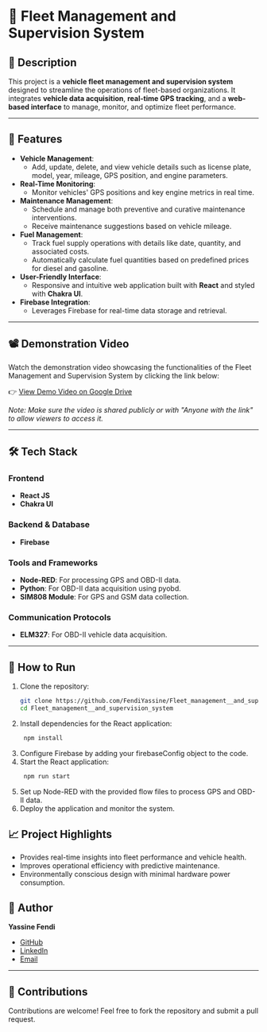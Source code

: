 # 🚗 Fleet Management and Supervision System  

## 📖 Description  
This project is a **vehicle fleet management and supervision system** designed to streamline the operations of fleet-based organizations. It integrates **vehicle data acquisition**, **real-time GPS tracking**, and a **web-based interface** to manage, monitor, and optimize fleet performance.

---

## 🌟 Features  
- **Vehicle Management**:  
  - Add, update, delete, and view vehicle details such as license plate, model, year, mileage, GPS position, and engine parameters.  
- **Real-Time Monitoring**:  
  - Monitor vehicles' GPS positions and key engine metrics in real time.  
- **Maintenance Management**:  
  - Schedule and manage both preventive and curative maintenance interventions.  
  - Receive maintenance suggestions based on vehicle mileage.  
- **Fuel Management**:  
  - Track fuel supply operations with details like date, quantity, and associated costs.  
  - Automatically calculate fuel quantities based on predefined prices for diesel and gasoline.  
- **User-Friendly Interface**:  
  - Responsive and intuitive web application built with **React** and styled with **Chakra UI**.  
- **Firebase Integration**:  
  - Leverages Firebase for real-time data storage and retrieval.  

---

## 📽️ Demonstration Video

Watch the demonstration video showcasing the functionalities of the Fleet Management and Supervision System by clicking the link below:

👉 [View Demo Video on Google Drive](https://drive.google.com/drive/folders/1MeX67Cl3A16CO6lcsN24LTx58wv1haDA?usp=drive_link)

*Note: Make sure the video is shared publicly or with "Anyone with the link" to allow viewers to access it.*


  

---

## 🛠️ Tech Stack  

### Frontend  
- **React JS**  
- **Chakra UI**  

### Backend & Database  
- **Firebase**  

### Tools and Frameworks  
- **Node-RED**: For processing GPS and OBD-II data.  
- **Python**: For OBD-II data acquisition using pyobd.  
- **SIM808 Module**: For GPS and GSM data collection.  

### Communication Protocols  
- **ELM327**: For OBD-II vehicle data acquisition.  

---

## 🚀 How to Run  

1. Clone the repository:  
   ```bash
   git clone https://github.com/FendiYassine/Fleet_management__and_supervision_system.git
   cd Fleet_management__and_supervision_system
2. Install dependencies for the React application:
   ```bash
    npm install
3. Configure Firebase by adding your firebaseConfig object to the code.
4. Start the React application:
   ```bash
    npm run start

5. Set up Node-RED with the provided flow files to process GPS and OBD-II data.
6. Deploy the application and monitor the system.

## 📈 Project Highlights
* Provides real-time insights into fleet performance and vehicle health.
* Improves operational efficiency with predictive maintenance.
* Environmentally conscious design with minimal hardware power consumption.

## 👤 Author  

**Yassine Fendi**  
- [GitHub](https://github.com/FendiYassine)  
- [LinkedIn](https://www.linkedin.com/in/yassine-fendi-25141a241/)  
- [Email](mailto:yassine.fendi@edu.dsti.institute)  

---

## 🤝 Contributions  

Contributions are welcome! Feel free to fork the repository and submit a pull request.  


 
